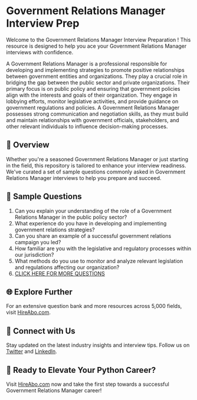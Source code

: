 # Government Relations Manager Interview Prep

Welcome to the Government Relations Manager Interview Preparation ! This resource is designed to help you ace your Government Relations Manager interviews with confidence.

A Government Relations Manager is a professional responsible for developing and implementing strategies to promote positive relationships between government entities and organizations. They play a crucial role in bridging the gap between the public sector and private organizations. Their primary focus is on public policy and ensuring that government policies align with the interests and goals of their organization. They engage in lobbying efforts, monitor legislative activities, and provide guidance on government regulations and policies. A Government Relations Manager possesses strong communication and negotiation skills, as they must build and maintain relationships with government officials, stakeholders, and other relevant individuals to influence decision-making processes.

## 🚀 Overview

Whether you're a seasoned Government Relations Manager or just starting in the field, this repository is tailored to enhance your interview readiness. We've curated a set of sample questions commonly asked in Government Relations Manager interviews to help you prepare and succeed.

## 📝 Sample Questions

1. Can you explain your understanding of the role of a Government Relations Manager in the public policy sector?
2. What experience do you have in developing and implementing government relations strategies?
3. Can you share an example of a successful government relations campaign you led?
4. How familiar are you with the legislative and regulatory processes within our jurisdiction?
5. What methods do you use to monitor and analyze relevant legislation and regulations affecting our organization?
6. [CLICK HERE FOR MORE QUESTIONS](https://hireabo.com/job/17_2_5/Government%20Relations%20Manager)

## 🌐 Explore Further

For an extensive question bank and more resources across 5,000 fields, visit [HireAbo.com](https://www.hireabo.com).

## 📱 Connect with Us

Stay updated on the latest industry insights and interview tips. Follow us on [Twitter](https://twitter.com/hireabo) and [LinkedIn](https://www.linkedin.com/in/hire-abo-3609972a8/).

## 🚀 Ready to Elevate Your Python Career?

Visit [HireAbo.com](https://www.hireabo.com) now and take the first step towards a successful Government Relations Manager career!